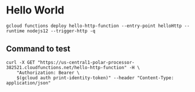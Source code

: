 # Hello World

```shell
gcloud functions deploy hello-http-function --entry-point helloHttp --runtime nodejs12 --trigger-http -q
```

## Command to test

```shell
curl -X GET "https://us-central1-polar-processor-382521.cloudfunctions.net/hello-http-function" -H \
    "Authorization: Bearer \
    $(gcloud auth print-identity-token)" --header "Content-Type: application/json"
```
